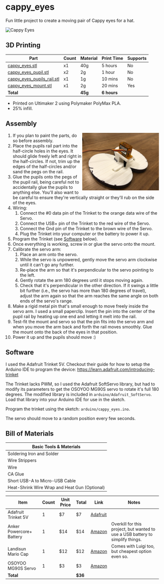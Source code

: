 # cappy_eyes

Fun little project to create a moving pair of Cappy eyes for a hat.

![Cappy Eyes](cad/cappy_eyes_hero.gif)

## 3D Printing

|Part|Count|Material|Print Time|Supports|
|---|---|---|---|---|
|[cappy_eyes.stl](cad/cappy_eyes.stl)|x1|40g|5 hours|No|
|[cappy_eyes_pupil.stl](cad/cappy_eyes_pupil.stl)|x2|2g|1 hour|No|
|[cappy_eyes_pupils_rail.stl](cad/cappy_eyes_pupils_rail.stl)|x1|1g|10 mins|No|
|[cappy_eyes_mount.stl](cad/cappy_eyes_mount.stl)|x1|2g|20 mins|Yes|
|**Total**| |**45g**|**6 hours**|

* Printed on Ultimaker 2 using Polymaker PolyMax PLA.
* 25% infill.

## Assembly

<img src="cad/cappy_eyes_rear.jpg" align="right" width="50%"/>

1. If you plan to paint the parts, do so before assembly.
1. Place the pupils rail part into the half-circle holes in the eyes.  It should glide freely left and right in the half-circles.  If not, trim up the edges of the half-circles and/or sand the pegs on the rail.
1. Glue the pupils onto the pegs of the pupil rail, being careful not to accidentally glue the pupils to anything else.  You'll also want to be careful to ensure they're vertically straight or they'll rub on the side of the eyes.
1. Wiring:
   1. Connect the #0 data pin of the Trinket to the orange data wire of the Servo.
   1. Connect the USB+ pin of the Trinket to the red wire of the Servo.
   1. Connect the Gnd pin of the Trinket to the brown wire of the Servo.
   1. Plug the Trinket into your computer or the battery to power it up.
1. Program the Trinket (see [Software](#Software) below).
1. Once everything is working, screw in or glue the servo onto the mount.
1. Calibrate the servo arm:
   1. Place an arm onto the servo.  
   1. While the servo is unpowered, gently move the servo arm clockwise until it can't go any further.  
   1. Re-place the arm so that it's perpendicular to the servo pointing to the left.  
   1. Gently rotate the arm 180 degrees until it stops moving again.  
   1. Check that it's perpendicular in the other direction.  If it swings a little bit further (i.e., the servo has more than 180 degrees of travel), adjust the arm again so that the arm reaches the same angle on both ends of the servo's range.
1. Make a rigid metal pin that's small enough to move freely inside the servo arm.  I used a small paperclip.  Insert the pin into the center of the pupil rail by heating up one end and letting it melt into the rail.
1. Test-fit the mount and servo so that the pin fits into the servo arm and when you move the arm back and forth the rail moves smoothly.  Glue the mount onto the back of the eyes in that position.
1. Power it up and the pupils should move :)

## Software

I used the Adafruit Trinket 5V.  Checkout their guide for how to setup the Arduino IDE to program the device:  https://learn.adafruit.com/introducing-trinket

The Trinket lacks PWM, so I used the Adafruit SoftServo library, but had to modify its parameters to get the OSOYOO MG90S servo to rotate it's full 180 degrees.  The modified library is included in `arduino/Adafruit_SoftServo`.  Load that library into your Arduino IDE for use in the sketch.

Program the trinket using the sketch:  `arduino/cappy_eyes.ino`.

The servo should move to a random position every few seconds.

## Bill of Materials

|Basic Tools & Materials|
|---|
|Soldering Iron and Solder|
|Wire Strippers|
|Wire|
|CA Glue|
|Short USB-A to Micro-USB Cable|
|Heat-Shrink Wire Wrap and Heat Gun (Optional)|

|Item|Count|Unit Price|Total|Link|Notes|
|---|---|---|---|---|---|
|Adafruit Trinket 5V|1|$7|$7|[Adafruit](https://www.adafruit.com/product/1501)||
|Anker Powercore+ Battery|1|$14|$14|[Amazon](https://www.amazon.com/gp/product/B005X1Y7I2/ref=oh_aui_detailpage_o02_s01?ie=UTF8&psc=1)|Overkill for this project, but wanted to use a USB battery to simplify things.|
|Landisun Mario Cap|1|$12|$12|[Amazon](https://www.amazon.com/gp/product/B00NCRBEHG/ref=oh_aui_detailpage_o04_s00?ie=UTF8&psc=1)|Comes with Luigi too, but cheapest option even so.|
|OSOYOO MG90S Servo|1|$3|$3|[Amazon](https://www.amazon.com/OSOYOO-Helicopter-Airplane-Controls-Raspberry/dp/B073B5D5HD/ref=sr_1_6?ie=UTF8&qid=1509844089&sr=8-6&keywords=mg90s)||
|**Total**| | |**$36**|||
